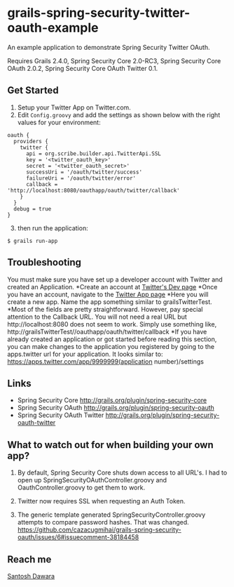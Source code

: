 grails-spring-security-twitter-oauth-example
============================================
An example application to demonstrate Spring Security Twitter OAuth.

Requires Grails 2.4.0, Spring Security Core 2.0-RC3, Spring Security 
Core OAuth 2.0.2, Spring Security Core OAuth Twitter 0.1.

Get Started
-----------
1. Setup your Twitter App on Twitter.com.
2. Edit `Config.groovy` and add the settings
as shown below with the right values for your environment:
```
oauth {
  providers {
    twitter {
      api = org.scribe.builder.api.TwitterApi.SSL
      key = '<twitter_oauth_key>'
      secret = '<twitter_oauth_secret>'
      successUri = '/oauth/twitter/success'
      failureUri = '/oauth/twitter/error'
      callback = 'http://localhost:8080/oauthapp/oauth/twitter/callback'
    }
  }
  debug = true
}

```

3. then run the application:

```
$ grails run-app
```

Troubleshooting
-----
You must make sure you have set up a developer account with Twitter and created an Application.
    *Create an account at [Twitter's Dev page](https://dev.twitter.com/)
    *Once you have an account, navigate to the [Twitter App page](https://apps.twitter.com/)
    *Here you will create a new app. Name the app something similar to grailsTwitterTest.
    *Most of the fields are pretty straightforward. However, pay special attention to the Callback URL.
    You will not need a real URL but http://localhost:8080 does not seem to work. Simply use something like, http://grailsTwitterTest//oauthapp/oauth/twitter/callback
    *If you have already created an application or got started before reading this section, you can make changes to the application
    you registered by going to the apps.twitter url for your application. It looks similar to: https://apps.twitter.com/app/9999999(application number)/settings

Links
-----
  * Spring Security Core http://grails.org/plugin/spring-security-core
  * Spring Security OAuth http://grails.org/plugin/spring-security-oauth
  * Spring Security OAuth Twitter http://grails.org/plugin/spring-security-oauth-twitter


What to watch out for when building your own app?
-------------------------------------------------
1. By default, Spring Security Core shuts down access to all URL's. I had to
   open up SpringSecurityOAuthController.groovy and OauthController.groovy to
   get them to work.

2. Twitter now requires SSL when requesting an Auth Token.

3. The generic template generated SpringSecurityController.groovy attempts to
   compare password hashes. That was changed. 
   https://github.com/cazacugmihai/grails-spring-security-oauth/issues/6#issuecomment-38184458


Reach me
--------
[Santosh Dawara](http://www.santoshdawara.com)
